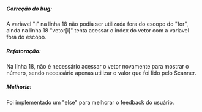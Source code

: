 ##### Correção do bug: 
   A variavel "i" na linha 18 não podia ser utilizada fora do escopo do "for", ainda na linha 18 "vetor[i]" tenta acessar o index do vetor com a variavel fora do escopo.

##### Refatoração:
   Na linha 18, não é necessário acessar o vetor novamente para mostrar o número, sendo necessário apenas utilizar o valor que foi lido pelo Scanner.

##### Melhoria: 
  Foi implementado um "else" para melhorar o feedback do usuário.
